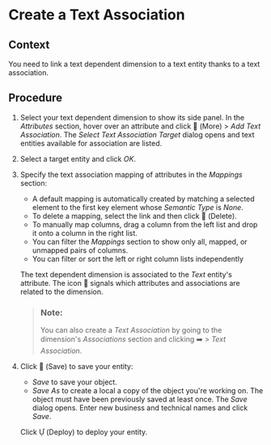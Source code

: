 <!-- loio414df15a2e65402f9e133d89b343eb2e -->

<link rel="stylesheet" type="text/css" href="../css/sap-icons.css"/>

# Create a Text Association



## Context

You need to link a text dependent dimension to a text entity thanks to a text association.



## Procedure

1.  Select your text dependent dimension to show its side panel. In the *Attributes* section, hover over an attribute and click <span class="FPA-icons"></span> \(More\) \> *Add Text Association*. The *Select Text Association Target* dialog opens and text entities available for association are listed.

2.  Select a target entity and click *OK*.

3.  Specify the text association mapping of attributes in the *Mappings* section:

    -   A default mapping is automatically created by matching a selected element to the first key element whose *Semantic Type* is *None*.
    -   To delete a mapping, select the link and then click <span class="FPA-icons"></span> \(Delete\).
    -   To manually map columns, drag a column from the left list and drop it onto a column in the right list.
    -   You can filter the *Mappings* section to show only all, mapped, or unmapped pairs of columns.
    -   You can filter or sort the left or right column lists independently

    The text dependent dimension is associated to the *Text* entity's attribute. The icon <span class="FPA-icons"></span> signals which attributes and associations are related to the dimension.

    > ### Note:  
    > You can also create a *Text Association* by going to the dimension's *Associations* section and clicking :arrow_right: \> *Text Association*.

4.  Click <span class="FPA-icons"></span> \(Save\) to save your entity:

    -   *Save* to save your object.
    -   *Save As* to create a local a copy of the object you're working on. The object must have been previously saved at least once. The *Save* dialog opens. Enter new business and technical names and click *Save*.

    Click <span class="SAP-icons"></span> \(Deploy\) to deploy your entity.


